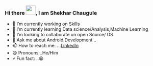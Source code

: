 ### Hi there <img src="https://raw.githubusercontent.com/MartinHeinz/MartinHeinz/master/wave.gif" width="30px">, I am Shekhar Chaugule




- 🔭 I’m currently working on Skills
- 🌱 I’m currently learning Data science/Analysis,Machine Learning
- 👯 I’m looking to collaborate on open Source/ DS
- 💬 Ask me about Android Development ..
- 📫 How to reach me: ...[LinkedIn](https://www.linkedin.com/in/shekhar-chaugule-333300171/)
- 😄 Pronouns:..He/Him
- ⚡ Fun fact: ..😀
